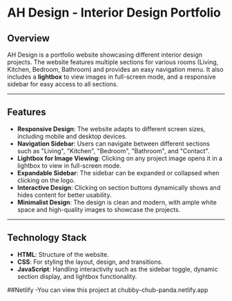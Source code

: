 
# AH Design - Interior Design Portfolio

## Overview

AH Design is a portfolio website showcasing different interior design projects. The website features multiple sections for various rooms (Living, Kitchen, Bedroom, Bathroom) and provides an easy navigation menu. It also includes a **lightbox** to view images in full-screen mode, and a responsive sidebar for easy access to all sections.

---

## Features

- **Responsive Design**: The website adapts to different screen sizes, including mobile and desktop devices.
- **Navigation Sidebar**: Users can navigate between different sections such as "Living", "Kitchen", "Bedroom", "Bathroom", and "Contact".
- **Lightbox for Image Viewing**: Clicking on any project image opens it in a lightbox to view in full-screen mode.
- **Expandable Sidebar**: The sidebar can be expanded or collapsed when clicking on the logo.
- **Interactive Design**: Clicking on section buttons dynamically shows and hides content for better usability.
- **Minimalist Design**: The design is clean and modern, with ample white space and high-quality images to showcase the projects.

---

## Technology Stack

- **HTML**: Structure of the website.
- **CSS**: For styling the layout, design, and transitions.
- **JavaScript**: Handling interactivity such as the sidebar toggle, dynamic section display, and lightbox functionality.

##Netlify
-You can view this project at chubby-chub-panda.netlify.app
